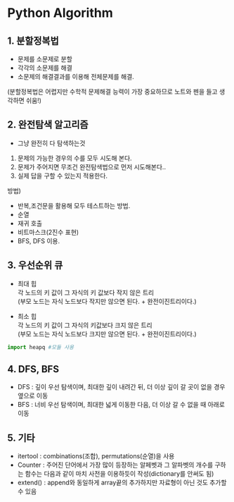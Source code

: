# Python Algorithm

## 1. 분할정복법

* 문제를 소문제로 분할
* 각각의 소문제를 해결
* 소문제의 해결결과를 이용해 전체문제를 해결.

(분할정복법은 어렵지만 수학적 문제해결 능력이 가장 중요하므로 노트와 펜을 들고 생각하면 쉬움!)

## 2. 완전탐색 알고리즘

* 그냥 완전히 다 탐색하는것
1. 문제의 가능한 경우의 수를 모두 시도해 본다.
2. 문제가 주어지면 무조건 완전탐색법으로 먼저 시도해본다..
3. 실제 답을 구할 수 있는지 적용한다.

방법)

* 반복,조건문을 활용해 모두 테스트하는 방법.
* 순열
* 재귀 호출
* 비트마스크(2진수 표현)
* BFS, DFS 이용.


## 3. 우선순위 큐
* 최대 힙 <br>
각 노드의 키 값이 그 자식의 키 값보다 작지 않은 트리 <br>
(부모 노드는 자식 노드보다 작지만 않으면 된다. + 완전이진트리이다.)

* 최소 힙 <br>
각 노드의 키 값이 그 자식의 키값보다 크지 않은 트리 <br>
(부모 노드는 자식 노드보다 크지만 않으면 된다. + 완전이진트리이다.)

```python
import heapq #모듈 사용
```

## 4. DFS, BFS
* DFS : 깊이 우선 탐색이며, 최대한 깊이 내려간 뒤, 더 이상 깊이 갈 곳이 없을 경우 옆으로 이동
* BFS : 너비 우선 탐색이며, 최대한 넓게 이동한 다음, 더 이상 갈 수 없을 때 아래로 이동

## 5. 기타
* itertool : combinations(조합), permutations(순열)을 사용
* Counter : 주어진 단어에서 가장 많이 등장하는 알페벳과 그 알파벳의 개수를 구하는 함수는 다음과 같이 마치 사전을 이용하듯이 작성(dictionary를 안써도 됨)
* extend() : append와 동일하게 array끝의 추가하지만 자료형이 아닌 것도 추가할 수 있음
